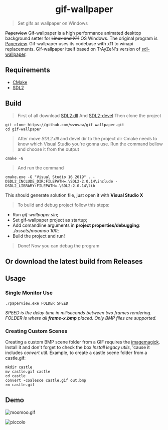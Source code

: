 <h1 align="center">
    gif-wallpaper
</h1>

> Set gifs as wallpaper on Windows

~~Paperview~~ Gif-wallpaper is a high performance animated desktop background setter for ~~Linux and X11~~ OS Windows.
The original program is [Paperview](https://github.com/glouw/paperview).
Gif-wallpaper uses its codebase with x11 to winapi replacements.
Gif-wallpaper itself based on  TrAyZeN's version of [sdl-wallpaper](https://github.com/TrAyZeN/sdl-wallpaper).

## Requirements
- [CMake](https://cmake.org/download/)
- [SDL2](https://www.libsdl.org/download-2.0.php)

## Build
> First of all download [SDL2.dll](https://www.libsdl.org/release/SDL2-2.0.14-win32-x64.zip)
And [SDL2-devel](https://www.libsdl.org/release/SDL2-devel-2.0.14-VC.zip)
> Then clone the project
```
git clone https://github.com/wvovaw/gif-wallpaper.git
cd gif-wallpaper
```
> After move *SDL2.dll* and devel dir to the project dir
> Cmake needs to know which Visual Studio you're gonna use. Run the command bellow and choose it from the output
```
cmake -G
```
> And run the command
```
cmake.exe -G "Visual Studio 16 2019" . -DSDL2_INCLUDE_DIR:FILEPATH=.\SDL2-2.0.14\include -DSDL2_LIBRARY:FILEPATH=.\SDL2-2.0.14\lib
```
This should generate solution file, just open it with **Visual Studio X** 
> To build and debug project follow this steps:
- Run *gif-wallpaper.sln*;
- Set gif-wallpaper project as startup;
- Add comandline arguments in **project properties/debugging**: *./assets/moomoo 100*;
- Build the project and run!
> Done! Now you can debug the program

## Or download the latest build from Releases

## Usage
### Single Monitor Use
```
./paperview.exe FOLDER SPEED
```
*SPEED is the delay time in miliseconds between two frames rendering.
FOLDER is where all **frame-x.bmp** placed. Only BMP files are supported.*

### Creating Custom Scenes

Creating a custom BMP scene folder from a GIF requires the [imagemagick](https://imagemagick.org/script/download.php#windows).
Install it and don't forget to check the box *Install legacy utils*, 'cause it includes *convert* util.
Example, to create a castle scene folder from a castle.gif:

```
mkdir castle
mv castle.gif castle
cd castle
convert -coalesce castle.gif out.bmp
rm castle.gif
```

## Demo

![moomoo.gif](https://s2.gifyu.com/images/moomoo.gif)

![piccolo](https://s2.gifyu.com/images/sayan67271ae1a61ef349.th.gif)
